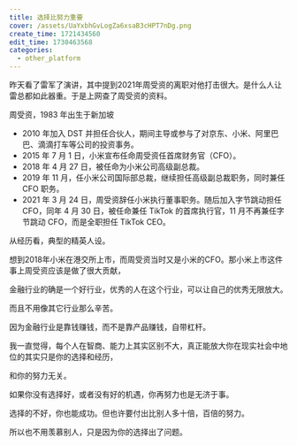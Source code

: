 ```yaml
---
title: 选择比努力重要
cover: /assets/UaYxbhGvLogZa6xsaB3cHPT7nDg.png
create_time: 1721434560
edit_time: 1730463568
categories:
  - other_platform
---
```



昨天看了雷军了演讲，其中提到2021年周受资的离职对他打击很大。是什么人让雷总都如此器重。于是上网查了周受资的资料。

周受资，1983 年出生于新加坡

- 2010 年加入 DST 并担任合伙人，期间主导或参与了对京东、小米、阿里巴巴、滴滴打车等公司的投资事务。
- 2015 年 7 月 1 日，小米宣布任命周受资任首席财务官（CFO）。
- 2018 年 4 月 27 日，被任命为小米公司高级副总裁。
- 2019 年 11 月，任小米公司国际部总裁，继续担任高级副总裁职务，同时兼任 CFO 职务。
- 2021 年 3 月 24 日，周受资辞任小米执行董事职务。随后加入字节跳动担任 CFO，同年 4 月 30 日，被任命兼任 TikTok 的首席执行官，11 月不再兼任字节跳动 CFO，而是全职担任 TikTok CEO。

从经历看，典型的精英人设。

想到2018年小米在港交所上市，而周受资当时又是小米的CFO。那小米上市这件事上周受资应该是做了很大贡献，

金融行业的确是一个好行业，优秀的人在这个行业，可以让自己的优秀无限放大。

而且不用像其它行业那么辛苦。

因为金融行业是靠钱赚钱，而不是靠产品赚钱，自带杠杆。

我一直觉得，每个人在智商、能力上其实区别不大，真正能放大你在现实社会中地位的其实只是你的选择和经历，

和你的努力无关。

如果你没有选择好，或者没有好的机遇，你再努力也是无济于事。

选择的不好，你也能成功。但也许要付出比别人多十倍，百倍的努力。

所以也不用羡慕别人，只是因为你的选择出了问题。

